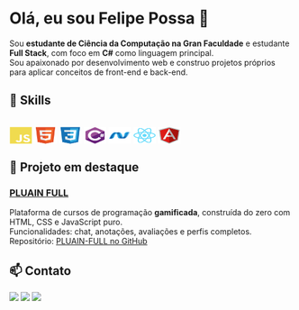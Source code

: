 # Olá, eu sou Felipe Possa 👋

Sou **estudante de Ciência da Computação na Gran Faculdade** e estudante **Full Stack**, com foco em **C#** como linguagem principal.  
Sou apaixonado por desenvolvimento web e construo projetos próprios para aplicar conceitos de front-end e back-end.



  




## 🚀 Skills
<div style="display: inline_block"><br>
  <img align="center" alt="Felipe-Js" height="30" width="40" src="https://raw.githubusercontent.com/devicons/devicon/master/icons/javascript/javascript-plain.svg">
  <img align="center" alt="Felipe-HTML" height="30" width="40" src="https://raw.githubusercontent.com/devicons/devicon/master/icons/html5/html5-original.svg">
  <img align="center" alt="Felipe-CSS" height="30" width="40" src="https://raw.githubusercontent.com/devicons/devicon/master/icons/css3/css3-original.svg">
  <img align="center" alt="Felipe-Csharp" height="30" width="40" src="https://raw.githubusercontent.com/devicons/devicon/master/icons/csharp/csharp-original.svg">
  <img align="center" alt="Felipe-.NET" height="30" width="40" src="https://raw.githubusercontent.com/devicons/devicon/master/icons/dot-net/dot-net-original.svg">
  <img align="center" alt="Felipe-React" height="30" width="40" src="https://raw.githubusercontent.com/devicons/devicon/master/icons/react/react-original.svg">
  <img align="center" alt="Felipe-Angular" height="30" width="40" src="https://raw.githubusercontent.com/devicons/devicon/master/icons/angularjs/angularjs-original.svg">
</div>

## 🌟 Projeto em destaque
### [PLUAIN FULL](https://pluainfull.vercel.app)  
Plataforma de cursos de programação **gamificada**, construída do zero com HTML, CSS e JavaScript puro.  
Funcionalidades: chat, anotações, avaliações e perfis completos.  
Repositório: [PLUAIN-FULL no GitHub](https://github.com/felipelfp/PLUAIN-FULL)

## 📫 Contato
<div> 
  <a href="mailto:felipe008lucas@gmail.com"><img src="https://img.shields.io/badge/-Gmail-%23333?style=for-the-badge&logo=gmail&logoColor=white" target="_blank"></a>
  <a href="https://wa.me/5541991662971" target="_blank"><img src="https://img.shields.io/badge/-WhatsApp-25D366?style=for-the-badge&logo=whatsapp&logoColor=white" target="_blank"></a>
  <a href="https://port-folio-atualizado.vercel.app" target="_blank"><img src="https://img.shields.io/badge/-Portfólio-%230077B5?style=for-the-badge&logo=web&logoColor=white" target="_blank"></a>
</div>

